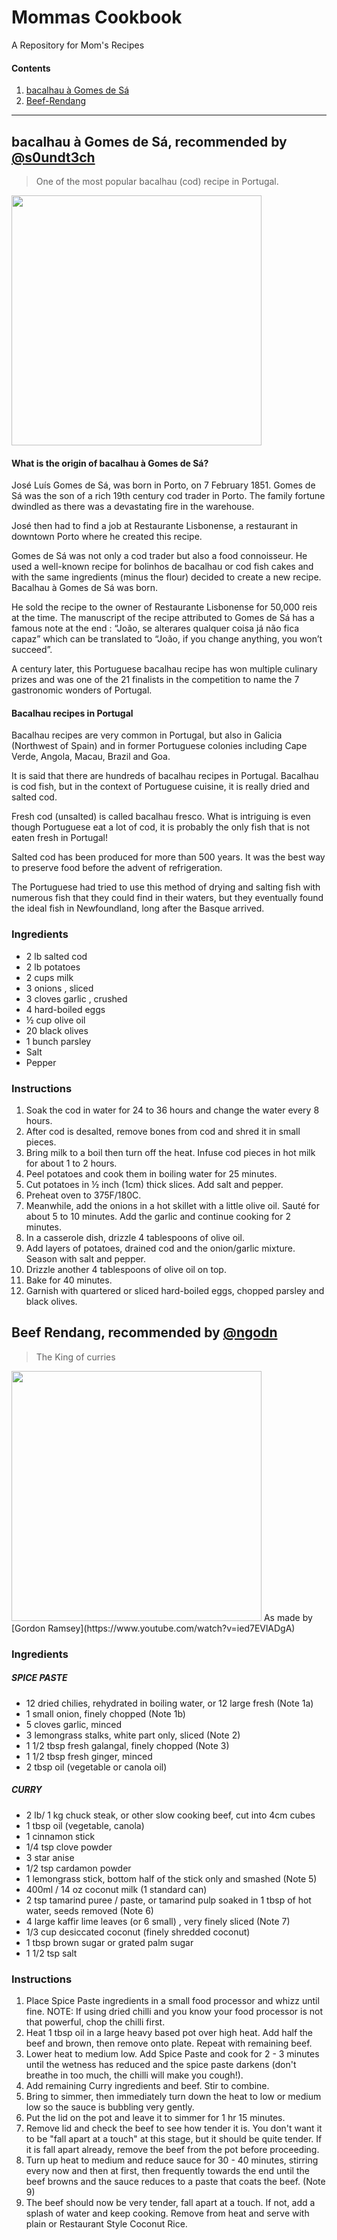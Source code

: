 # Mommas Cookbook
A Repository for Mom's Recipes

#### Contents
1. [bacalhau à Gomes de Sá](#bacalhau-%C3%A0-gomes-de-s%C3%A1-recommended-by-s0undt3ch)
2. [Beef-Rendang](#beef-rendang-recommended-by-ngodn)

---

## bacalhau à Gomes de Sá, recommended by [@s0undt3ch](https://github.com/s0undt3ch)
> One of the most popular bacalhau (cod) recipe in Portugal.
<img width="400" src="https://user-images.githubusercontent.com/300048/147875741-e2290d2d-ac6d-4607-a587-a4c5de292507.jpg">

#### What is the origin of bacalhau à Gomes de Sá?

José Luís Gomes de Sá, was born in Porto, on 7 February 1851. Gomes de Sá was the son of a rich
19th century cod trader in Porto. The family fortune dwindled as there was a devastating fire in
the warehouse.

José then had to find a job at Restaurante Lisbonense, a restaurant in downtown Porto where he
created this recipe.

Gomes de Sá was not only a cod trader but also a food connoisseur. He used a well-known recipe for
bolinhos de bacalhau or cod fish cakes and with the same ingredients (minus the flour) decided to
create a new recipe. Bacalhau à Gomes de Sá was born.

He sold the recipe to the owner of Restaurante Lisbonense for 50,000 reis at the time. The
manuscript of the recipe attributed to Gomes de Sá has a famous note at the end : “João, se
alterares qualquer coisa já não fica capaz” which can be translated to “João, if you change
anything, you won’t succeed”.

A century later, this Portuguese bacalhau recipe has won multiple culinary prizes and was one of
the 21 finalists in the competition to name the 7 gastronomic wonders of Portugal.

#### Bacalhau recipes in Portugal

Bacalhau recipes are very common in Portugal, but also in Galicia (Northwest of Spain) and in
former Portuguese colonies including Cape Verde, Angola, Macau, Brazil and Goa.

It is said that there are hundreds of bacalhau recipes in Portugal. Bacalhau is cod fish, but in
the context of Portuguese cuisine, it is really dried and salted cod.

Fresh cod (unsalted) is called bacalhau fresco. What is intriguing is even though Portuguese eat a
lot of cod, it is probably the only fish that is not eaten fresh in Portugal!

Salted cod has been produced for more than 500 years. It was the best way to preserve food before
the advent of refrigeration.

The Portuguese had tried to use this method of drying and salting fish with numerous fish that they
could find in their waters, but they eventually found the ideal fish in Newfoundland, long after
the Basque arrived.


### Ingredients

* 2 lb salted cod
* 2 lb potatoes
* 2 cups milk
* 3 onions , sliced
* 3 cloves garlic , crushed
* 4 hard-boiled eggs
* ½ cup olive oil
* 20 black olives
* 1 bunch parsley
* Salt
* Pepper

### Instructions

1. Soak the cod in water for 24 to 36 hours and change the water every 8 hours.
2. After cod is desalted, remove bones from cod and shred it in small pieces.
3. Bring milk to a boil then turn off the heat. Infuse cod pieces in hot milk for about 1 to 2 hours.
4. Peel potatoes and cook them in boiling water for 25 minutes.
5. Cut potatoes in ½ inch (1cm) thick slices. Add salt and pepper.
6. Preheat oven to 375F/180C.
7. Meanwhile, add the onions in a hot skillet with a little olive oil. Sauté for about 5 to 10
   minutes. Add the garlic and continue cooking for 2 minutes.
8. In a casserole dish, drizzle 4 tablespoons of olive oil.
9. Add layers of potatoes, drained cod and the onion/garlic mixture. Season with salt and pepper.
10. Drizzle another 4 tablespoons of olive oil on top.
11. Bake for 40 minutes.
12. Garnish with quartered or sliced hard-boiled eggs, chopped parsley and black olives.

## Beef Rendang, recommended by [@ngodn](https://github.com/ngodn)
> The King of curries
<img width="400" src="https://user-images.githubusercontent.com/51025241/147875308-f068e413-ef87-40cd-b9c7-438641801b52.jpeg">
As made by [Gordon Ramsey](https://www.youtube.com/watch?v=ied7EVlADgA)

### Ingredients

##### SPICE PASTE
- 12 dried chilies, rehydrated in boiling water, or 12 large fresh (Note 1a)
- 1 small onion, finely chopped (Note 1b)
- 5 cloves garlic, minced
- 3 lemongrass stalks, white part only, sliced (Note 2)
- 1 1/2 tbsp fresh galangal, finely chopped (Note 3)
- 1 1/2 tbsp fresh ginger, minced
- 2 tbsp oil (vegetable or canola oil)

##### CURRY
- 2 lb/ 1 kg chuck steak, or other slow cooking beef, cut into 4cm cubes
- 1 tbsp oil (vegetable, canola)
- 1 cinnamon stick
- 1/4 tsp clove powder
- 3 star anise
- 1/2 tsp cardamon powder
- 1 lemongrass stick, bottom half of the stick only and smashed (Note 5)
- 400ml / 14 oz coconut milk (1 standard can)
- 2 tsp tamarind puree / paste, or tamarind pulp soaked in 1 tbsp of hot water, seeds
   removed (Note 6)
- 4 large kaffir lime leaves (or 6 small) , very finely sliced (Note 7)
- 1/3 cup desiccated coconut (finely shredded coconut)
- 1 tbsp brown sugar or grated palm sugar
- 1 1/2 tsp salt

### Instructions
1. Place Spice Paste ingredients in a small food processor and whizz until fine. NOTE: If using
   dried chilli and you know your food processor is not that powerful, chop the chilli first.
2. Heat 1 tbsp oil in a large heavy based pot over high heat. Add half the beef and brown, then
   remove onto plate. Repeat with remaining beef.
3. Lower heat to medium low. Add Spice Paste and cook for 2 - 3 minutes until the wetness has
   reduced and the spice paste darkens (don't breathe in too much, the chilli will make you
   cough!).
4. Add remaining Curry ingredients and beef. Stir to combine.
5. Bring to simmer, then immediately turn down the heat to low or medium low so the sauce is
   bubbling very gently.
6. Put the lid on the pot and leave it to simmer for 1 hr 15 minutes.
7. Remove lid and check the beef to see how tender it is. You don't want it to be "fall apart at a
   touch" at this stage, but it should be quite tender. If it is fall apart already, remove the
   beef from the pot before proceeding.
8. Turn up heat to medium and reduce sauce for 30 - 40 minutes, stirring every now and then at
   first, then frequently towards the end until the beef browns and the sauce reduces to a paste
   that coats the beef. (Note 9)
9. The beef should now be very tender, fall apart at a touch. If not, add a splash of water and
   keep cooking. Remove from heat and serve with plain or Restaurant Style Coconut Rice.
